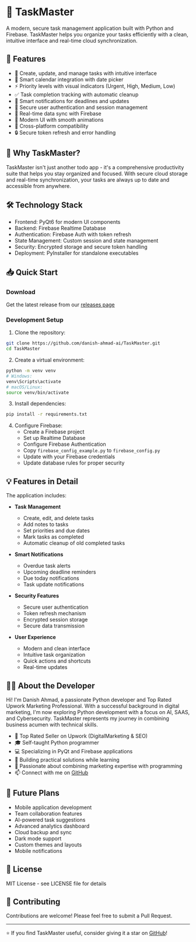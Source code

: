 # 🚀 TaskMaster

A modern, secure task management application built with Python and Firebase. TaskMaster helps you organize your tasks efficiently with a clean, intuitive interface and real-time cloud synchronization.

## 🌟 Features
- 📝 Create, update, and manage tasks with intuitive interface
- 📅 Smart calendar integration with date picker
- ⚡ Priority levels with visual indicators (Urgent, High, Medium, Low)
- ✅ Task completion tracking with automatic cleanup
- 🔔 Smart notifications for deadlines and updates
- 👤 Secure user authentication and session management
- 🔄 Real-time data sync with Firebase
- 🌙 Modern UI with smooth animations
- 📱 Cross-platform compatibility
- 🔒 Secure token refresh and error handling

## 🎯 Why TaskMaster?
TaskMaster isn't just another todo app - it's a comprehensive productivity suite that helps you stay organized and focused. With secure cloud storage and real-time synchronization, your tasks are always up to date and accessible from anywhere.

## 🛠️ Technology Stack
- Frontend: PyQt6 for modern UI components
- Backend: Firebase Realtime Database
- Authentication: Firebase Auth with token refresh
- State Management: Custom session and state management
- Security: Encrypted storage and secure token handling
- Deployment: PyInstaller for standalone executables

## 📥 Quick Start

### Download
Get the latest release from our [releases page](https://github.com/danish-ahmad-ai/TaskMaster/releases)

### Development Setup
1. Clone the repository:
```bash
git clone https://github.com/danish-ahmad-ai/TaskMaster.git
cd TaskMaster
```

2. Create a virtual environment:
```bash
python -m venv venv
# Windows:
venv\Scripts\activate
# macOS/Linux:
source venv/bin/activate
```

3. Install dependencies:
```bash
pip install -r requirements.txt
```

4. Configure Firebase:
   - Create a Firebase project
   - Set up Realtime Database
   - Configure Firebase Authentication
   - Copy `firebase_config_example.py` to `firebase_config.py`
   - Update with your Firebase credentials
   - Update database rules for proper security

## 💡 Features in Detail
The application includes:
- **Task Management**
  - Create, edit, and delete tasks
  - Add notes to tasks
  - Set priorities and due dates
  - Mark tasks as completed
  - Automatic cleanup of old completed tasks
  
- **Smart Notifications**
  - Overdue task alerts
  - Upcoming deadline reminders
  - Due today notifications
  - Task update notifications
  
- **Security Features**
  - Secure user authentication
  - Token refresh mechanism
  - Encrypted session storage
  - Secure data transmission
  
- **User Experience**
  - Modern and clean interface
  - Intuitive task organization
  - Quick actions and shortcuts
  - Real-time updates

## 👨‍💻 About the Developer
Hi! I'm Danish Ahmad, a passionate Python developer and Top Rated Upwork Marketing Professional. With a successful background in digital marketing, I'm now exploring Python development with a focus on AI, SAAS, and Cybersecurity. TaskMaster represents my journey in combining business acumen with technical skills.

- 🎯 Top Rated Seller on Upwork (DigitalMarketing & SEO)
- 🎓 Self-taught Python programmer
- 💻 Specializing in PyQt and Firebase applications
- 🚀 Building practical solutions while learning
- 🌱 Passionate about combining marketing expertise with programming
- 📫 Connect with me on [GitHub](https://github.com/danish-ahmad-ai)

## 🌟 Future Plans
- Mobile application development
- Team collaboration features
- AI-powered task suggestions
- Advanced analytics dashboard
- Cloud backup and sync
- Dark mode support
- Custom themes and layouts
- Mobile notifications

## 📄 License
MIT License - see LICENSE file for details

## 🤝 Contributing
Contributions are welcome! Please feel free to submit a Pull Request.

---
⭐ If you find TaskMaster useful, consider giving it a star on [GitHub](https://github.com/danish-ahmad-ai/TaskMaster)!
